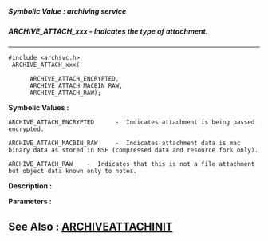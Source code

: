 ##### Symbolic Value : archiving service
##### ARCHIVE_ATTACH_xxx - Indicates the type of attachment.
---
```
#include <archsvc.h>
 ARCHIVE_ATTACH_xxx(

	  ARCHIVE_ATTACH_ENCRYPTED,
	  ARCHIVE_ATTACH_MACBIN_RAW,
	  ARCHIVE_ATTACH_RAW);
```

**Symbolic Values :**

	ARCHIVE_ATTACH_ENCRYPTED	  -  Indicates attachment is being passed encrypted.

	ARCHIVE_ATTACH_MACBIN_RAW	  -  Indicates attachment data is mac binary data as stored in NSF (compressed data and resource fork only).

	ARCHIVE_ATTACH_RAW	  -  Indicates that this is not a file attachment but object data known only to notes.


**Description :**




**Parameters :**




**See Also :**
[ARCHIVEATTACHINIT](/domino-c-api-docs/reference/Data/ARCHIVEATTACHINIT)
---
